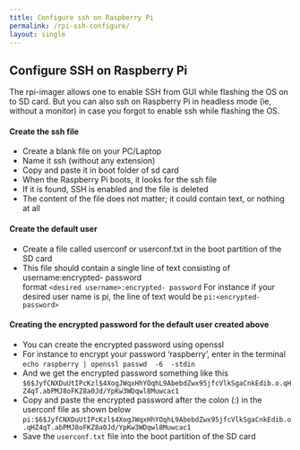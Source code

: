 ```yaml
---
title: Configure ssh on Raspberry Pi 
permalink: /rpi-ssh-configure/
layout: single
---
```

## Configure SSH on Raspberry Pi
The rpi-imager allows one to enable SSH from GUI while flashing the OS on to SD card. But you can also ssh on Raspberry Pi in headless mode (ie, without a monitor) in case you forgot to enable ssh while flashing the OS.

#### Create the ssh file
- Create a blank file on your PC/Laptop
- Name it ssh (without any extension)
- Copy and paste it in boot folder of sd card
- When the Raspberry Pi boots, it looks for the ssh file
- If it is found, SSH is enabled and the file is deleted
- The content of the file does not matter; it could contain text, or nothing at all

#### Create the default user
- Create a file called userconf or userconf.txt in the boot partition of the SD card
- This file should contain a single line of text consisting of username:encrypted- password \
format  ```<desired username>:encrypted- password```
For instance if your desired user name is pi, the line of text would be ```pi:<encrypted- password>```

#### Creating the encrypted password for the default user created above
- You can create the encrypted password using openssl
- For instance to encrypt your password ‘raspberry’,  enter in the terminal
```echo raspberry | openssl passwd  -6  -stdin```
- And we get the encrypted password something like this
```$6$JyfCNXDuUtIPcKzl$4XogJWqxHhYOqhL9AbebdZwx95jfcVlkSgaCnkEdib.o.qHZ4qT.abPMJ8oFKZ8a0Jd/YpKw3WDqwl8Muwcac1``` 
- Copy and paste the encrypted password after the colon (:) in the userconf file as shown below
```pi:$6$JyfCNXDuUtIPcKzl$4XogJWqxHhYOqhL9AbebdZwx95jfcVlkSgaCnkEdib.o.qHZ4qT.abPMJ8oFKZ8a0Jd/YpKw3WDqwl8Muwcac1```
- Save the ```userconf.txt``` file into the boot partition of the SD card